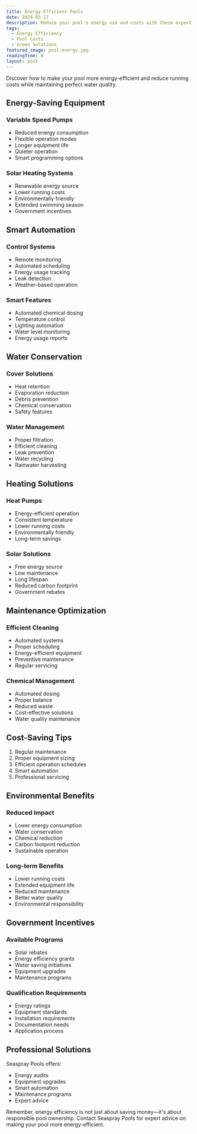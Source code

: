 ```yaml
---
title: Energy-Efficient Pools
date: 2024-03-17
description: Reduce your pool's energy use and costs with these expert tips and solutions.
tags:
  - Energy Efficiency
  - Pool Costs
  - Green Solutions
featured_image: pool-energy.jpg
readingTime: 8
layout: post
---
```


Discover how to make your pool more energy-efficient and reduce running costs while maintaining perfect water quality.

## Energy-Saving Equipment

### Variable Speed Pumps

- Reduced energy consumption
- Flexible operation modes
- Longer equipment life
- Quieter operation
- Smart programming options

### Solar Heating Systems

- Renewable energy source
- Lower running costs
- Environmentally friendly
- Extended swimming season
- Government incentives

## Smart Automation

### Control Systems

- Remote monitoring
- Automated scheduling
- Energy usage tracking
- Leak detection
- Weather-based operation

### Smart Features

- Automated chemical dosing
- Temperature control
- Lighting automation
- Water level monitoring
- Energy usage reports

## Water Conservation

### Cover Solutions

- Heat retention
- Evaporation reduction
- Debris prevention
- Chemical conservation
- Safety features

### Water Management

- Proper filtration
- Efficient cleaning
- Leak prevention
- Water recycling
- Rainwater harvesting

## Heating Solutions

### Heat Pumps

- Energy-efficient operation
- Consistent temperature
- Lower running costs
- Environmentally friendly
- Long-term savings

### Solar Solutions

- Free energy source
- Low maintenance
- Long lifespan
- Reduced carbon footprint
- Government rebates

## Maintenance Optimization

### Efficient Cleaning

- Automated systems
- Proper scheduling
- Energy-efficient equipment
- Preventive maintenance
- Regular servicing

### Chemical Management

- Automated dosing
- Proper balance
- Reduced waste
- Cost-effective solutions
- Water quality maintenance

## Cost-Saving Tips

1. Regular maintenance
2. Proper equipment sizing
3. Efficient operation schedules
4. Smart automation
5. Professional servicing

## Environmental Benefits

### Reduced Impact

- Lower energy consumption
- Water conservation
- Chemical reduction
- Carbon footprint reduction
- Sustainable operation

### Long-term Benefits

- Lower running costs
- Extended equipment life
- Reduced maintenance
- Better water quality
- Environmental responsibility

## Government Incentives

### Available Programs

- Solar rebates
- Energy efficiency grants
- Water saving initiatives
- Equipment upgrades
- Maintenance programs

### Qualification Requirements

- Energy ratings
- Equipment standards
- Installation requirements
- Documentation needs
- Application process

## Professional Solutions

Seaspray Pools offers:

- Energy audits
- Equipment upgrades
- Smart automation
- Maintenance programs
- Expert advice

Remember, energy efficiency is not just about saving money—it's about responsible pool ownership. Contact Seaspray Pools for expert advice on making your pool more energy-efficient.
